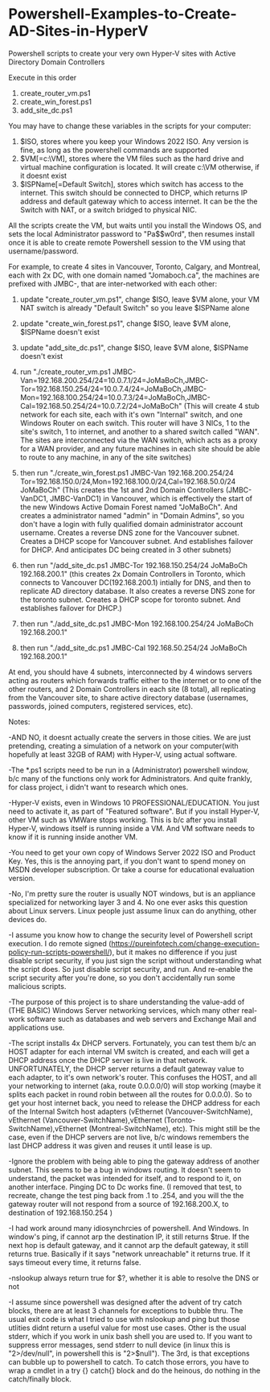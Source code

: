 # Powershell-Examples-to-Create-AD-Sites-in-HyperV
Powershell scripts to create your very own Hyper-V sites with Active Directory Domain Controllers

Execute in this order
1. create_router_vm.ps1
2. create_win_forest.ps1
3. add_site_dc.ps1

You may have to change these variables in the scripts for your computer:
1. $ISO, stores where you keep your Windows 2022 ISO.  Any version is fine, as long as the powershell commands are supported
2. $VM[=c:\VM], stores where the VM files such as the hard drive and virtual machine configuration is located.  It will create c:\VM otherwise, if it doesnt exist
3. $ISPName[=Default Switch], stores which switch has access to the internet.  This switch should be connected to DHCP, which returns IP address and default gateway which to access internet.  It can be the the Switch with NAT, or a switch bridged to physical NIC.

All the scripts create the VM, but waits until you install the Windows OS, and sets the local Administrator password to "Pa$$w0rd", then resumes install once it is able to create remote Powershell session to the VM using that username/password.

For example, to create 4 sites in Vancouver, Toronto, Calgary, and Montreal, each with 2x DC, with one domain named "Jomaboch.ca", the machines are prefixed with JMBC-<site><machinename>, that are inter-networked with each other:
1. update "create_router_vm.ps1", change $ISO, leave $VM alone, your VM NAT switch is already "Default Switch" so you leave $ISPName alone
2. update "create_win_forest.ps1", change $ISO, leave $VM alone, $ISPName doesn't exist
3. update "add_site_dc.ps1", change $ISO, leave $VM alone, $ISPName doesn't exist

4. run "./create_router_vm.ps1 JMBC-Van=192.168.200.254/24=10.0.7.1/24=JoMaBoCh,JMBC-Tor=192.168.150.254/24=10.0.7.4/24=JoMaBoCh,JMBC-Mon=192.168.100.254/24=10.0.7.3/24=JoMaBoCh,JMBC-Cal=192.168.50.254/24=10.0.7.2/24=JoMaBoCh"
   (This will create 4 stub network for each site, each with it's own "Internal" switch, and one Windows Router on each switch.  This router will have 3 NICs, 1 to the site's switch, 1 to internet, and another to a shared switch called "WAN".  The sites are interconnected via the WAN switch, which acts as a proxy for a WAN provider, and any future machines in each site should be able to route to any machine, in any of the site switches)

5. then run "./create_win_forest.ps1 JMBC-Van  192.168.200.254/24  Tor=192.168.150.0/24,Mon=192.168.100.0/24,Cal=192.168.50.0/24  JoMaBoCh"
   (This creates the 1st and 2nd Domain Controllers (JMBC-VanDC1, JMBC-VanDC1) in Vancouver, which is effectively the start of the new Windows Active Domain Forest named "JoMaBoCh".  And creates a administrator named "admin" in "Domain Admins", so  you don't have a login with fully qualified domain administrator account username.  Creates a reverse DNS zone for the Vancouver subnet.  Creates a DHCP scope for Vancouver subnet.  And establishes failover for DHCP.  And anticipates DC being created in 3 other subnets)

6. then run "/add_site_dc.ps1 JMBC-Tor  192.168.150.254/24  JoMaBoCh 192.168.200.1"
   (this creates 2x Domain Controllers in Toronto, which connects to Vancouver DC(192.168.200.1) intially for DNS, and then to replicate AD directory database.  It also creates a reverse DNS zone for the toronto subnet.  Creates a DHCP scope for toronto subnet.  And establishes failover for DHCP.)

7. then run "./add_site_dc.ps1 JMBC-Mon  192.168.100.254/24  JoMaBoCh 192.168.200.1"
8. then run "./add_site_dc.ps1 JMBC-Cal   192.168.50.254/24   JoMaBoCh 192.168.200.1"

At end, you should have 4 subnets, interconnected by 4 windows servers acting as routers which forwards traffic either to the internet or to one of the other routers, and 2 Domain Controllers in each site (8 total), all replicating from the Vancouver site, to share active directory database (usernames, passwords, joined computers, registered services, etc).

Notes:

-AND NO, it doesnt actually create the servers in those cities.  We are just pretending, creating a simulation of a network on your computer(with hopefully at least 32GB of RAM) with Hyper-V, using actual software. 

-The *.ps1 scripts need to be run in a (Administrator) powershell window, b/c many of the functions only work for Administrators.  And quite frankly, for class project, i didn't want to research which ones.

-Hyper-V exists, even in Windows 10 PROFESSIONAL/EDUCATION.  You just need to activate it, as part of "Featured software".  But if you install Hyper-V, other VM such as VMWare stops working.  This is b/c after you install Hyper-V, windows itself is running inside a VM.  And VM software needs to know if it is running inside another VM.

-You need to get your own copy of Windows Server 2022 ISO and Product Key.  Yes, this is the annoying part, if you don't want to spend money on MSDN developer subscription.  Or take a course for educational evaluation version.

-No, I'm pretty sure the router is usually NOT windows, but is an appliance specialized for networking layer 3 and 4.  No one ever asks this question about Linux servers.  Linux people just assume linux can do anything, other devices do.

-I assume you know how to change the security level of Powershell script execution.  I do remote signed (https://pureinfotech.com/change-execution-policy-run-scripts-powershell/), but it makes no difference if you just disable script security, if you just sign the script without understanding what the script does.  So just disable script security, and run.  And re-enable the script security after you're done, so you don't accidentally run some malicious scripts.

-The purpose of this project is to share understanding the value-add of (THE BASIC) Windows Server networking services, which many other real-work software such as databases and web servers and Exchange Mail and applications use.

-The script installs 4x DHCP servers.  Fortunately, you can test them b/c an HOST adapter for each internal VM switch is created, and each will get a DHCP address once the DHCP server is live in that network.  UNFORTUNATELY, the DHCP server returns a default gateway value to each adapter, to it's own network's router.  This confuses the HOST, and all your networking to internet (aka, route 0.0.0.0/0) will stop working (maybe it splits each packet in round robin between all the routes for 0.0.0.0).  So to get your host internet back, you need to release the DHCP address for each of the Internal Switch host adapters (vEthernet (Vancouver-SwitchName), vEthernet (Vancouver-SwitchName),vEthernet (Toronto-SwitchName),vEthernet (Montreal-SwitchName), etc).  This might still be the case, even if the DHCP servers are not live, b/c windows remembers the last DHCP address it was given and reuses it until lease is up. 

-Ignore the problem with being able to ping the gateway address of another subnet.  This seems to be a bug in windows routing.  It doesn't seem to understand, the packet was intended for itself, and to respond to it, on another interface.  Pinging DC to Dc works fine.  (I removed that test, to recreate, change the test ping back from .1 to .254, and you will the the gateway router will not respond from a source of 192.168.200.X, to destination of 192.168.150.254 )

-I had work around many idiosynchrcies of powershell.  And Windows.  In window's ping, if cannot arp the destination IP, it still returns $true.  If the next hop is default gateway, and it cannot arp the default gateway, it still returns true.  Basically if it says "network unreachable" it returns true.  If it says timeout every time, it returns false.

-nslookup always return true for $?, whether it is able to resolve the DNS or not

-I assume since powershell was designed after the advent of try catch blocks, there are at least 3 channels for exceptions to bubble thru.  The usual exit code is what I tried to use with nslookup and ping but those utlities didnt return a useful value for most use cases.  Other is the usual stderr, which if you work in unix bash shell you are used to.  If you want to suppress error messages, send stderr to null device (in linux this is "2>/dev/null", in powershell this is "2>$null").  The 3rd, is that exceptions can bubble up to powershell to catch.  To catch those errors, you have to wrap a cmdlet in a try {} catch{} block and do the heinous, do nothing in the catch/finally block.

